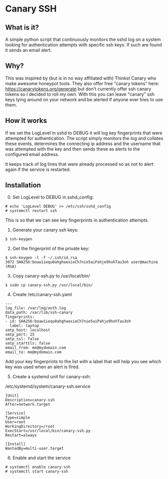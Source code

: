 # Canary SSH

## What is it?

A simple python script that continuously monitors the sshd log on a system
looking for authentication attempts with specific ssh keys. If such are found it
sends an email alert.

## Why?

This was inspired by (but is in no way affiliated with) Thinkst Canary who
make awesome honeypot tools. They also offer free "canary tokens" here:
https://canarytokens.org/generate but don't currently offer ssh canary tokens so
I decided to roll my own. With this you can leave "canary" ssh keys lying around
on your network and be alerted if anyone ever tries to use them.

## How it works

If we set the LogLevel in sshd to DEBUG it will log key fingerprints that were
attempted for authentication. The script simply monitors the log and collates
these events, determines the connecting ip address and the username that was
attempted with the key and then sends these as alerts to the configured email
address.

It keeps track of log lines that were already processed so as not to alert again
if the service is restarted.

## Installation

0. Set LogLevel to DEBUG in sshd\_config:

````
# echo 'LogLevel DEBUG' >> /etc/ssh/sshd_config
# systemctl restart ssh
````

This is so that we can see key fingerprints in authentication attempts.

1. Generate your canary ssh keys:

````
$ ssh-keygen
````

2. Get the fingerprint of the private key:

````
$ ssh-keygen -l -f ~/.ssh/id_rsa
3072 SHA256:boaw1iequ0ahghaexieCh7nie5aiPahje9hohTau3oh user@machine (RSA)
````

3. Copy canary-ssh.py to /usr/local/bin/

````
$ sudo cp canary-ssh.py /usr/local/bin/
````

4. Create /etc/canary-ssh.yaml

````
---
log_file: /var/log/auth.log
data_path: /var/lib/ssh-canary
fingerprints:
- id: SHA256:boaw1iequ0ahghaexieCh7nie5aiPahje9hohTau3oh
  label: laptop
smtp_host: localhost
smtp_port: 25
smtp_ssl: false
smtp_starttls: false
email_from: me@mydomain.com
email_to: me@mydomain.com
````

Add your key fingerprints to the list with a label that will help you see which
key was used when an alert is fired.

5. Create a systemd unit for canary-ssh:

/etc/systemd/system/canary-ssh.service
````
[Unit]
Description=canary-ssh
After=network.target

[Service]
Type=simple
User=root
WorkingDirectory=/root
ExecStart=/usr/local/bin/canary-ssh.py
Restart=always

[Install]
WantedBy=multi-user.target
````

6. Enable and start the service

````
# systemctl enable canary-ssh
# systemctl start canary-ssh
````
